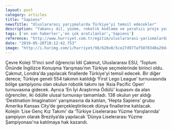```yaml
---
layout: post
category: articles
title: "Sapiens"
newsTitle: "Uluslararası yarışmalarda Türkiye’yi temsil edecekler"
description: "Yabancı dil, yüzme, robotik kodlama ve yaratıcı proje yarışmalarında Türkiye dereceleri alan liseliler, uluslararası yarışmalarda Türkiye’yi temsil edecekler."
tags: ['en son haberler','en çok aratılanlar','Sapiens']
reference: "http://www.hurriyet.com.tr/egitim/uluslararasi-yarismalarda-turkiyeyi-temsil-edecekler-41219803"
date: "2019-05-20T10:12:42.753"
image: "http://i.hurimg.com/i/hurriyet/98/620x0/5ce27d977af5070340a29d49.jpg"
---
```


<p>&Ccedil;evre Koleji 11&rsquo;inci sınıf &ouml;ğrencisi İdil &Ccedil;akmut, Uluslararası ESU, &lsquo;Toplum &Ouml;n&uuml;nde İngilizce Konuşma Yarışması&rsquo;nın T&uuml;rkiye se&ccedil;melerinde birinci oldu. &Ccedil;akmut, Londra'da yapılacak finallerde T&uuml;rkiye'yi temsil edecek. Bir diğer derece; T&uuml;rkiye geneli 554 takımın katıldığı &lsquo;First Lego League&rsquo; turnuvasında b&ouml;lge şampiyonu olan okulun robotik takımı ise &lsquo;Asia Pacific Open&rsquo; turnuvasına gidecek. Ayrıca &lsquo;En İyi Araştırma &Ouml;d&uuml;l&uuml;&rsquo; kupasını da alan &ouml;ğrenciler, iki &ouml;d&uuml;lle ulusal turnuvayı tamamladı. 138 okulun yer aldığı &lsquo;Destination Imagination&rsquo; yarışmasına da katılan, &lsquo;Hepta Sapiens&rsquo; grubu Amerika Kansas City&rsquo;de ger&ccedil;ekleştirilecek d&uuml;nya finallerine katılacak. Kolejin &lsquo;Lise Gen&ccedil; Kız Takımı&rsquo; da &lsquo;T&uuml;rkiye Liselerarası Y&uuml;zme Yarışlarında&rsquo;&nbsp; şampiyon olarak Brezilya&rsquo;da yapılacak &lsquo;D&uuml;nya Liselerarası Y&uuml;zme Şampiyonası'na katılmaya hak kazandı.</p>